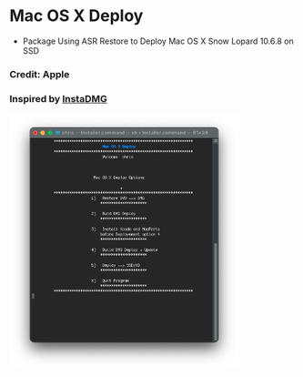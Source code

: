 # Mac OS X Deploy
- Package Using ASR Restore to Deploy Mac OS X Snow Lopard 10.6.8 on SSD 
### Credit: Apple
### Inspired by [InstaDMG](https://code.google.com/archive/p/instadmg/)

<img src="Pics/Installer.png" alt="Github Project" style="width:80%;">
